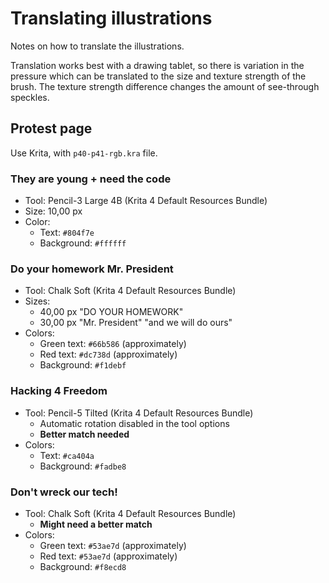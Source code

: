<!--
SPDX-FileCopyrightText: 2025 Nico Rikken <nico.rikken@fsfe.org>

SPDX-License-Identifier: CC-BY-SA-4.0
-->

# Translating illustrations

Notes on how to translate the illustrations.

Translation works best with a drawing tablet, so there is variation in the
pressure which can be translated to the size and texture strength of the brush.
The texture strength difference changes the amount of see-through speckles.

## Protest page

Use Krita, with `p40-p41-rgb.kra` file.

### They are young + need the code

- Tool: Pencil-3 Large 4B (Krita 4 Default Resources Bundle)
- Size: 10,00 px
- Color:
   - Text: `#804f7e`
   - Background: `#ffffff`

### Do your homework Mr. President

- Tool: Chalk Soft (Krita 4 Default Resources Bundle)
- Sizes:
   - 40,00 px "DO YOUR HOMEWORK"
   - 30,00 px "Mr. President" "and we will do ours"
- Colors:
   - Green text: `#66b586` (approximately)
   - Red text: `#dc738d` (approximately)
   - Background: `#f1debf`

### Hacking 4 Freedom

- Tool: Pencil-5 Tilted (Krita 4 Default Resources Bundle)
   - Automatic rotation disabled in the tool options
   - **Better match needed**
- Colors:
   - Text: `#ca404a`
   - Background: `#fadbe8`

### Don't wreck our tech!

- Tool: Chalk Soft (Krita 4 Default Resources Bundle)
   - **Might need a better match**
- Colors:
   - Green text: `#53ae7d` (approximately)
   - Red text: `#53ae7d` (approximately)
   - Background: `#f8ecd8`
